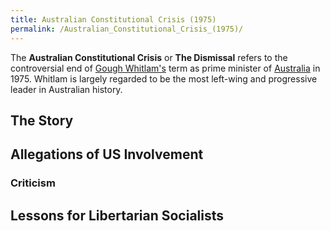 ```yaml
---
title: Australian Constitutional Crisis (1975)
permalink: /Australian_Constitutional_Crisis_(1975)/
---
```


The **Australian Constitutional Crisis** or **The Dismissal** refers to
the controversial end of [Gough Whitlam's](Gough_Whitlam.md "wikilink")
term as prime minister of [Australia](Australia.md "wikilink") in 1975.
Whitlam is largely regarded to be the most left-wing and progressive
leader in Australian history.

## The Story

## Allegations of US Involvement

### Criticism

## Lessons for Libertarian Socialists